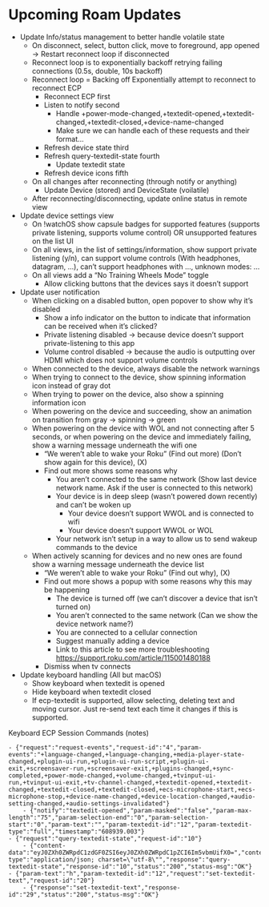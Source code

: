 # Upcoming Roam Updates

- Update Info/status management to better handle volatile state
    - On disconnect, select, button click, move to foreground, app opened -> Restart reconnect loop if disconnected
    - Reconnect loop is to exponentially backoff retrying failing connections (0.5s, double, 10s backoff)
    - Reconnect loop = Backing off Exponentially attempt to reconnect to reconnect ECP
        - Reconnect ECP first
        - Listen to notify second
            - Handle +power-mode-changed,+textedit-opened,+textedit-changed,+textedit-closed,+device-name-changed
            - Make sure we can handle each of these requests and their format…
        - Refresh device state third
        - Refresh query-textedit-state fourth
            - Update textedit state
        - Refresh device icons fifth
    - On all changes after reconnecting (through notify or anything)
        - Update Device (stored) and DeviceState (voilatile)
    - After reconnecting/disconnecting, update online status in remote view
- Update device settings view
    - On !watchOS show capsule badges for supported features (supports private listening, supports volume control) OR unsupported features on the list UI
    - On all views, in the list of settings/information, show support private listening (y/n), can support volume controls (With headphones, datagram, …), can’t support headphones with …, unknown modes: …
    - On all views add a “No Training Wheels Mode” toggle
        - Allow clicking buttons that the devices says it doesn’t support
- Update user notification
    - When clicking on a disabled button, open popover to show why it’s disabled
        - Show a info indicator on the button to indicate that information can be received when it’s clicked?
        - Private listening disabled -> because device doesn’t support private-listening to this app
        - Volume control disabled -> because the audio is outputting over HDMI which does not support volume controls
    - When connected to the device, always disable the network warnings
    - When trying to connect to the device, show spinning information icon instead of gray dot
    - When trying to power on the device, also show a spinning information icon
    - When powering on the device and succeeding, show an animation on transition from gray -> spinning -> green
    - When powering on the device with WOL and not connecting after 5 seconds, or when powering on the device and immediately failing, show a warning message underneath the wifi one
        - “We weren’t able to wake your Roku” (Find out more) (Don’t show again for this device), (X)
        - Find out more shows some reasons why
            - You aren’t connected to the same network (Show last device network name. Ask if the user is connected to this network)
            - Your device is in deep sleep (wasn’t powered down recently) and can’t be woken up
                - Your device doesn’t support WWOL and is connected to wifi
                - Your device doesn’t support WWOL or WOL
            - Your network isn’t setup in a way to allow us to send wakeup commands to the device
    - When actively scanning for devices and no new ones are found show a warning message underneath the device list
        - “We weren’t able to wake your Roku” (Find out why), (X)
        - Find out more shows a popup with some reasons why this may be happening
            - The device is turned off (we can’t discover a device that isn’t turned on)
            - You aren’t connected to the same network (Can we show the device network name?)
            - You are connected to a cellular connection
            - Suggest manually adding a device
            - Link to this article to see more troubleshooting https://support.roku.com/article/115001480188
        - Dismiss when tv connects
- Update keyboard handling (All but macOS)
    - Show keyboard when textedit is opened
    - Hide keyboard when textedit closed
    - If ecp-textedit is supported, allow selecting, deleting text and moving cursor. Just re-send text each time it changes if this is supported.


Keyboard ECP Session Commands (notes)

```
- {"request":"request-events","request-id":"4","param-events":"+language-changed,+language-changing,+media-player-state-changed,+plugin-ui-run,+plugin-ui-run-script,+plugin-ui-exit,+screensaver-run,+screensaver-exit,+plugins-changed,+sync-completed,+power-mode-changed,+volume-changed,+tvinput-ui-run,+tvinput-ui-exit,+tv-channel-changed,+textedit-opened,+textedit-changed,+textedit-closed,+textedit-closed,+ecs-microphone-start,+ecs-microphone-stop,+device-name-changed,+device-location-changed,+audio-setting-changed,+audio-settings-invalidated"}
    - {"notify":"textedit-opened","param-masked":"false","param-max-length":"75","param-selection-end":"0","param-selection-start":"0","param-text":"","param-textedit-id":"12","param-textedit-type":"full","timestamp":"608939.003"}
- {"request":"query-textedit-state","request-id":"10"}
    - {"content-data":"eyJ0ZXh0ZWRpdC1zdGF0ZSI6eyJ0ZXh0ZWRpdC1pZCI6Im5vbmUifX0=","content-type":"application/json; charset=\"utf-8\"","response":"query-textedit-state","response-id":"10","status":"200","status-msg":"OK"}
- {"param-text":"h","param-textedit-id":"12","request":"set-textedit-text","request-id":"20"}
    - {"response":"set-textedit-text","response-id":"29","status":"200","status-msg":"OK"}
```
